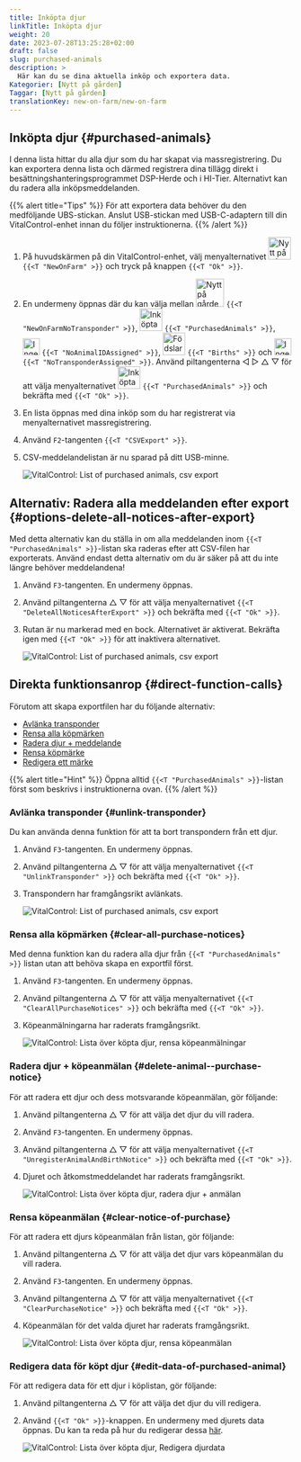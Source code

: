 ```yaml
---
title: Inköpta djur
linkTitle: Inköpta djur
weight: 20
date: 2023-07-28T13:25:28+02:00
draft: false
slug: purchased-animals
description: >
  Här kan du se dina aktuella inköp och exportera data.
Kategorier: [Nytt på gården]
Taggar: [Nytt på gården]
translationKey: new-on-farm/new-on-farm
---
```

## Inköpta djur {#purchased-animals}

I denna lista hittar du alla djur som du har skapat via massregistrering. Du kan exportera denna lista och därmed registrera dina tillägg direkt i besättningshanteringsprogrammet DSP-Herde och i HI-Tier. Alternativt kan du radera alla inköpsmeddelanden.

{{% alert title="Tips" %}}
För att exportera data behöver du den medföljande UBS-stickan. Anslut USB-stickan med USB-C-adaptern till din VitalControl-enhet innan du följer instruktionerna.
{{% /alert %}}

1. På huvudskärmen på din VitalControl-enhet, välj menyalternativet <img src="/icons/main/new-on-farm.svg" width="40" align="bottom" alt="Nytt på gården" /> `{{<T "NewOnFarm" >}}` och tryck på knappen `{{<T "Ok" >}}`.

2. En undermeny öppnas där du kan välja mellan <img src="/icons/registration/new-on-farm-no-transponder.svg" width="50" align="bottom" alt="Nytt på gården, ingen transponder" /> `{{<T "NewOnFarmNoTransponder" >}}`, <img src="/icons/main/new-on-farm.svg" width="40" align="bottom" alt="Inköpta djur" /> `{{<T "PurchasedAnimals" >}}`, <img src="/icons/registration/no-eartag-number.svg" width="30" align="bottom" alt="Ingen nationell djur-ID" /> `{{<T "NoAnimalIDAssigned" >}}`, <img src="/icons/main/births.svg" width="40" align="bottom" alt="Födslar" /> `{{<T "Births" >}}` och <img src="/icons/registration/no-transponder.svg" width="30" align="bottom" alt="Ingen transponder tilldelad" /> `{{<T "NoTransponderAssigned" >}}`. Använd piltangenterna ◁ ▷ △ ▽ för att välja menyalternativet <img src="/icons/main/new-on-farm.svg" width="40" align="bottom" alt="Inköpta djur" /> `{{<T "PurchasedAnimals" >}}` och bekräfta med `{{<T "Ok" >}}`.

3. En lista öppnas med dina inköp som du har registrerat via menyalternativet massregistrering.


4. Använd `F2`-tangenten `{{<T "CSVExport" >}}`.

5. CSV-meddelandelistan är nu sparad på ditt USB-minne.

    ![VitalControl: List of purchased animals, csv export](../images/purchasedanimals.png "Purchased animals, csv export ")

## Alternativ: Radera alla meddelanden efter export {#options-delete-all-notices-after-export}

Med detta alternativ kan du ställa in om alla meddelanden inom `{{<T "PurchasedAnimals" >}}`-listan ska raderas efter att CSV-filen har exporterats. Använd endast detta alternativ om du är säker på att du inte längre behöver meddelandena!

1. Använd `F3`-tangenten. En undermeny öppnas.

2. Använd piltangenterna △ ▽ för att välja menyalternativet `{{<T "DeleteAllNoticesAfterExport" >}}` och bekräfta med `{{<T "Ok" >}}`.

3. Rutan är nu markerad med en bock. Alternativet är aktiverat. Bekräfta igen med `{{<T "Ok" >}}` för att inaktivera alternativet.

    ![VitalControl: List of purchased animals, csv export](../images/delete-all.png "Delete all notices after export")    

## Direkta funktionsanrop {#direct-function-calls}

Förutom att skapa exportfilen har du följande alternativ:

- [Avlänka transponder](#unlink-transponder)
- [Rensa alla köpmärken](#clear-all-purchase-notices)
- [Radera djur + meddelande](#delete-animal--purchase-notice)
- [Rensa köpmärke](#clear-notice-of-purchase)
- [Redigera ett märke](#edit-data-of-purchased-animal)

{{% alert title="Hint" %}}
Öppna alltid `{{<T "PurchasedAnimals" >}}`-listan först som beskrivs i instruktionerna ovan.
{{% /alert %}}

### Avlänka transponder {#unlink-transponder}

Du kan använda denna funktion för att ta bort transpondern från ett djur.

1. Använd `F3`-tangenten. En undermeny öppnas.

2. Använd piltangenterna △ ▽ för att välja menyalternativet `{{<T "UnlinkTransponder" >}}` och bekräfta med `{{<T "Ok" >}}`.

3. Transpondern har framgångsrikt avlänkats.

    ![VitalControl: List of purchased animals, csv export](../images/unlink-transponder.png "Purchased animals, unlink transponder")

### Rensa alla köpmärken {#clear-all-purchase-notices}

Med denna funktion kan du radera alla djur från `{{<T "PurchasedAnimals" >}}` listan utan att behöva skapa en exportfil först.

1. Använd `F3`-tangenten. En undermeny öppnas.

2. Använd piltangenterna △ ▽ för att välja menyalternativet `{{<T "ClearAllPurchaseNotices" >}}` och bekräfta med `{{<T "Ok" >}}`.

3. Köpeanmälningarna har raderats framgångsrikt.

    ![VitalControl: Lista över köpta djur, rensa köpeanmälningar](../images/clear.png "Rensa alla köpeanmälningar")

### Radera djur + köpeanmälan {#delete-animal--purchase-notice}

För att radera ett djur och dess motsvarande köpeanmälan, gör följande:

1. Använd piltangenterna △ ▽ för att välja det djur du vill radera.

2. Använd `F3`-tangenten. En undermeny öppnas.

3. Använd piltangenterna △ ▽ för att välja menyalternativet `{{<T "UnregisterAnimalAndBirthNotice" >}}` och bekräfta med `{{<T "Ok" >}}`.

4. Djuret och åtkomstmeddelandet har raderats framgångsrikt.

    ![VitalControl: Lista över köpta djur, radera djur + anmälan](../images/delete.png "Radera djur + anmälan")

### Rensa köpeanmälan {#clear-notice-of-purchase}

För att radera ett djurs köpeanmälan från listan, gör följande:

1. Använd piltangenterna △ ▽ för att välja det djur vars köpeanmälan du vill radera.

2. Använd `F3`-tangenten. En undermeny öppnas.

3. Använd piltangenterna △ ▽ för att välja menyalternativet `{{<T "ClearPurchaseNotice" >}}` och bekräfta med `{{<T "Ok" >}}`.

4. Köpeanmälan för det valda djuret har raderats framgångsrikt.

    ![VitalControl: Lista över köpta djur, rensa köpeanmälan](../images/clearnotice.png "Rensa köpeanmälan")

### Redigera data för köpt djur {#edit-data-of-purchased-animal}

För att redigera data för ett djur i köplistan, gör följande:

1. Använd piltangenterna △ ▽ för att välja det djur du vill redigera.

2. Använd `{{<T "Ok" >}}`-knappen. En undermeny med djurets data öppnas. Du kan ta reda på hur du redigerar dessa [här](/sv/docs/actions/edit/#edit-animal-data).

    ![VitalControl: Lista över köpta djur, Redigera djurdata](../images/edit.png "Redigera data för köpt djur")
